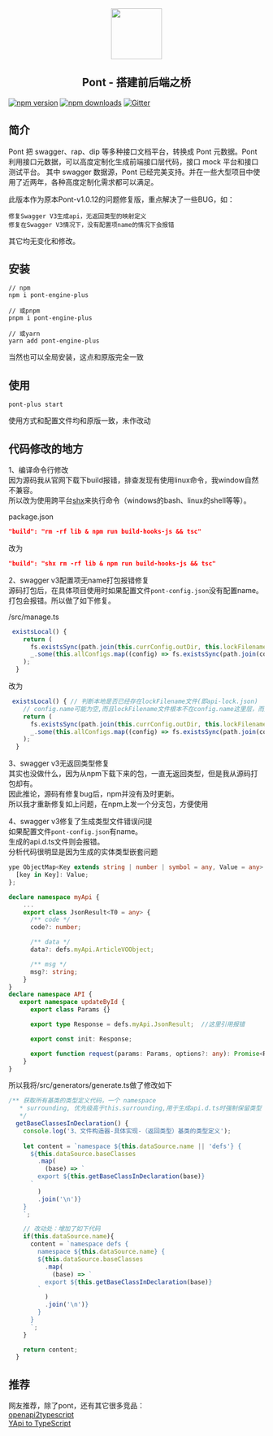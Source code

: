   <div align="center">
  <img src="https://img.alicdn.com/tfs/TB1cpLSGrvpK1RjSZFqXXcXUVXa-726-396.png" height="100">
  <h2>Pont - 搭建前后端之桥  </h2>
</div>

[![npm version](https://badge.fury.io/js/pont-engine.png)](https://badge.fury.io/js/pont-engine)
[![npm downloads](https://img.shields.io/npm/dt/pont-engine.svg?style=flat-square)](https://www.npmjs.com/package/pont-engine)
[![Gitter](https://badges.gitter.im/jasonHzq/pont-engine.svg)](https://gitter.im/jasonHzq/pont-engine?utm_source=badge&utm_medium=badge&utm_campaign=pr-badge)
  

## 简介
Pont 把 swagger、rap、dip 等多种接口文档平台，转换成 Pont 元数据。Pont 利用接口元数据，可以高度定制化生成前端接口层代码，接口 mock 平台和接口测试平台。
其中 swagger 数据源，Pont 已经完美支持。并在一些大型项目中使用了近两年，各种高度定制化需求都可以满足。

此版本作为原本Pont-v1.0.12的问题修复版，重点解决了一些BUG，如：
```text
修复Swagger V3生成api，无返回类型的映射定义
修复在Swagger V3情况下，没有配置项name的情况下会报错
```
其它均无变化和修改。

## 安装
```shell
// npm
npm i pont-engine-plus

// 或pnpm
pnpm i pont-engine-plus

// 或yarn
yarn add pont-engine-plus

```
当然也可以全局安装，这点和原版完全一致

## 使用
```shell
pont-plus start
```
使用方式和配置文件均和原版一致，未作改动

## 代码修改的地方
1、编译命令行修改   
因为源码我从官网下载下build报错，排查发现有使用linux命令，我window自然不兼容。    
所以改为使用跨平台[shx](https://github.com/shelljs/shx)来执行命令（windows的bash、linux的shell等等）。  

package.json   
```json
"build": "rm -rf lib & npm run build-hooks-js && tsc"
```
改为
```json
"build": "shx rm -rf lib & npm run build-hooks-js && tsc"
```
2、swagger v3配置项无name打包报错修复   
源码打包后，在具体项目使用时如果配置文件`pont-config.json`没有配置name。   
打包会报错。所以做了如下修复。

/src/manage.ts
```javascript
 existsLocal() {
    return (
      fs.existsSync(path.join(this.currConfig.outDir, this.lockFilename)) ||
      _.some(this.allConfigs.map((config) => fs.existsSync(path.join(config.outDir, config.name, this.lockFilename)))) 
    );
  }
```
改为
```javascript
 existsLocal() { // 判断本地是否已经存在lockFilename文件(即api-lock.json)
    // config.name可能为空,而且lockFilename文件根本不在config.name这里层，而是直接在config.outDir里
    return (
      fs.existsSync(path.join(this.currConfig.outDir, this.lockFilename)) ||
      _.some(this.allConfigs.map((config) => fs.existsSync(path.join(config.outDir, this.lockFilename)))) 
    );
  }
```

3、swagger v3无返回类型修复   
其实也没做什么，因为从npm下载下来的包，一直无返回类型，但是我从源码打包却有。   
因此推论，源码有修复bug后，npm并没有及时更新。   
所以我才重新修复如上问题，在npm上发一个分支包，方便使用

4、swagger v3修复了生成类型文件错误问提      
如果配置文件`pont-config.json`有name。   
生成的api.d.ts文件则会报错。   
分析代码很明显是因为生成的实体类型嵌套问题
```typescript
ype ObjectMap<Key extends string | number | symbol = any, Value = any> = {
  [key in Key]: Value;
};

declare namespace myApi {
    ...
    export class JsonResult<T0 = any> {
      /** code */
      code?: number;

      /** data */
      data?: defs.myApi.ArticleVOObject;

      /** msg */
      msg?: string;
    }
}
declare namespace API {
   export namespace updateById {
      export class Params {}

      export type Response = defs.myApi.JsonResult;  //这里引用报错

      export const init: Response;

      export function request(params: Params, options?: any): Promise<Response>;
    }
}

```
所以我将/src/generators/generate.ts做了修改如下
```typescript
/** 获取所有基类的类型定义代码，一个 namespace
   * surrounding, 优先级高于this.surrounding,用于生成api.d.ts时强制保留类型
   */
  getBaseClassesInDeclaration() {
    console.log('3、文件构造器-具体实现-（返回类型）基类的类型定义');
    
    let content = `namespace ${this.dataSource.name || 'defs'} {
      ${this.dataSource.baseClasses
        .map(
          (base) => `
        export ${this.getBaseClassInDeclaration(base)}
      `
        )
        .join('\n')}
    }
    `;

    // 改动处：增加了如下代码
    if(this.dataSource.name){
      content = `namespace defs { 
        namespace ${this.dataSource.name} {
        ${this.dataSource.baseClasses
          .map(
            (base) => `
          export ${this.getBaseClassInDeclaration(base)}
        `
          )
          .join('\n')}
        }
      }
      `;
    }

    return content;
  }
```


## 推荐
网友推荐，除了pont，还有其它很多竞品：   
[openapi2typescript](https://github.com/chenshuai2144/openapi2typescript)   
[YApi to TypeScript](https://github.com/fjc0k/yapi-to-typescript)